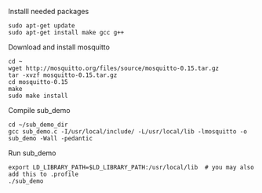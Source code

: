 Installl needed packages

```
sudo apt-get update
sudo apt-get install make gcc g++
```

Download and install mosquitto

```
cd ~
wget http://mosquitto.org/files/source/mosquitto-0.15.tar.gz
tar -xvzf mosquitto-0.15.tar.gz 
cd mosquitto-0.15
make
sudo make install
```

Compile sub_demo

```
cd ~/sub_demo_dir
gcc sub_demo.c -I/usr/local/include/ -L/usr/local/lib -lmosquitto -o sub_demo -Wall -pedantic
```

Run sub_demo

```
export LD_LIBRARY_PATH=$LD_LIBRARY_PATH:/usr/local/lib  # you may also add this to .profile
./sub_demo
```
